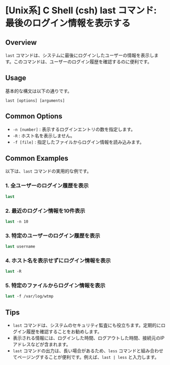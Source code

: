 # [Unix系] C Shell (csh) last コマンド: 最後のログイン情報を表示する

## Overview
`last` コマンドは、システムに最後にログインしたユーザーの情報を表示します。このコマンドは、ユーザーのログイン履歴を確認するのに便利です。

## Usage
基本的な構文は以下の通りです。

```
last [options] [arguments]
```

## Common Options
- `-n [number]` : 表示するログインエントリの数を指定します。
- `-R` : ホスト名を表示しません。
- `-f [file]` : 指定したファイルからログイン情報を読み込みます。

## Common Examples
以下は、`last` コマンドの実用的な例です。

### 1. 全ユーザーのログイン履歴を表示
```csh
last
```

### 2. 最近のログイン情報を10件表示
```csh
last -n 10
```

### 3. 特定のユーザーのログイン履歴を表示
```csh
last username
```

### 4. ホスト名を表示せずにログイン情報を表示
```csh
last -R
```

### 5. 特定のファイルからログイン情報を表示
```csh
last -f /var/log/wtmp
```

## Tips
- `last` コマンドは、システムのセキュリティ監査にも役立ちます。定期的にログイン履歴を確認することをお勧めします。
- 表示される情報には、ログインした時間、ログアウトした時間、接続元のIPアドレスなどが含まれます。
- `last` コマンドの出力は、長い場合があるため、`less` コマンドと組み合わせてページングすることが便利です。例えば、`last | less` と入力します。